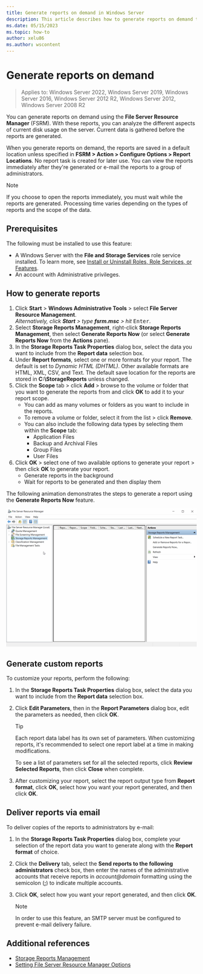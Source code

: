 ```yaml
---
title: Generate reports on demand in Windows Server
description: This article describes how to generate reports on demand to analyze disk usage in the Windows Server environment using FSRM (File Server Resource Manager).
ms.date: 05/15/2023
ms.topic: how-to
author: xelu86
ms.author: wscontent
---
```


# Generate reports on demand

> Applies to: Windows Server 2022, Windows Server 2019, Windows Server 2016, Windows Server 2012 R2, Windows Server 2012, Windows Server 2008 R2

You can generate reports on demand using the **File Server Resource Manager** (FSRM). With these reports, you can analyze the different aspects of current disk usage on the server. Current data is gathered before the reports are generated.

When you generate reports on demand, the reports are saved in a default location unless specified in **FSRM > Action > Configure Options > Report Locations**. No report task is created for later use. You can view the reports immediately after they're generated or e-mail the reports to a group of administrators.

> [!NOTE]
> If you choose to open the reports immediately, you must wait while the reports are generated. Processing time varies depending on the types of reports and the scope of the data.

## Prerequisites

The following must be installed to use this feature:

- A Windows Server with the **File and Storage Services** role service installed. To learn more, see [Install or Uninstall Roles, Role Services, or Features](/windows-server/administration/server-manager/install-or-uninstall-roles-role-services-or-features).
- An account with Administrative privileges.

## How to generate reports

1. Click **Start** > **Windows Administrative Tools** > select **File Server Resource Management**.
<br>_Alternatively, click **Start** > type **fsrm.msc** > hit_ <kbd>Enter</kbd>.
1. Select **Storage Reports Management**, right-click **Storage Reports Management**, then select **Generate Reports Now** (or select **Generate Reports Now** from the **Actions** pane).
1. In the **Storage Reports Task Properties** dialog box, select the data you want to include from the **Report data** selection box.
1. Under **Report formats**, select one or more formats for your report. The default is set to _Dynamic HTML (DHTML)_. Other available formats are HTML, XML, CSV, and Text. The default save location for the reports are stored in **C:\StorageReports** unless changed.
1. Click the **Scope** tab > click **Add** > browse to the volume or folder that you want to generate the reports from and click **OK** to add it to your report scope.
   - You can add as many volumes or folders as you want to include in the reports.
   - To remove a volume or folder, select it from the list > click **Remove**.
   - You can also include the following data types by selecting them within the **Scope** tab:
      - Application Files
      - Backup and Archival Files
      - Group Files
      - User Files
1. Click **OK** > select one of two available options to generate your report > then click **OK** to generate your report.
   - Generate reports in the background
   - Wait for reports to be generated and then display them

The following animation demonstrates the steps to generate a report using the **Generate Reports Now** feature.

![A video demonstrating how to generate a report using the generate reports now feature in the File Server Resource Manager for Windows Server.](../media/generate-reports-now-gif.gif)

## Generate custom reports

To customize your reports, perform the following:

1. In the **Storage Reports Task Properties** dialog box, select the data you want to include from the **Report data** selection box.
1. Click **Edit Parameters**, then in the **Report Parameters** dialog box, edit the parameters as needed, then click **OK**.

   > [!TIP]
   > Each report data label has its own set of parameters. When customizing reports, it's recommended to select one report label at a time in making modifications.
   >
   > To see a list of parameters set for all the selected reports, click **Review Selected Reports**, then click **Close** when complete.

1. After customizing your report, select the report output type from **Report format**, click **OK**, select how you want your report generated, and then click **OK**.

## Deliver reports via email

To deliver copies of the reports to administrators by e-mail:

1. In the **Storage Reports Task Properties** dialog box, complete your selection of the report data you want to generate along with the **Report format** of choice.
1. Click the **Delivery** tab, select the **Send reports to the following administrators** check box, then enter the names of the administrative accounts that receive reports in _account@domain_ formatting using the semicolon (**;**) to indicate multiple accounts.
1. Click **OK**, select how you want your report generated, and then click **OK**.

   > [!NOTE]
   > In order to use this feature, an SMTP server must be configured to prevent e-mail delivery failure.

## Additional references

- [Storage Reports Management](storage-reports-management.md)
- [Setting File Server Resource Manager Options](setting-file-server-resource-manager-options.md)
